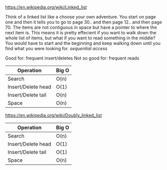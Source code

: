 https://en.wikipedia.org/wiki/Linked_list

Think of a linked list like a choose your own adventure. You start on page one and then it tells you to go to page 30.. and then page 12.. and then page 70. The items are not contiguous in space but have a pointer to where the next item is. This means it is pretty effecient if you want to walk down the whole list of items, but what if you want to read something in the middle? You would have to start and the beginning and keep walking down until you find what you were looking for. _sequential access_

Good for: frequent insert/deletes
Not so good for: frequent reads

| Operation          | Big O |
| ------------------ | ----- |
| Search             | O(n)  |
| Insert/Delete head | O(1)  |
| Insert/Delete tail | O(n)  |
| Space              | O(n)  |

https://en.wikipedia.org/wiki/Doubly_linked_list

| Operation          | Big O |
| ------------------ | ----- |
| Search             | O(n)  |
| Insert/Delete head | O(1)  |
| Insert/Delete tail | O(1)  |
| Space              | O(n)  |
